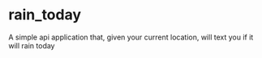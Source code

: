 # rain_today
A simple api application that, given your current location, will text you if it will rain today

